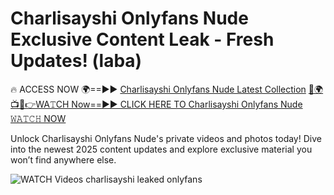 # Charlisayshi Onlyfans Nude Exclusive Content Leak - Fresh Updates! (laba)

🔥 ACCESS NOW 🌍==►► <a href="https://tinyurl.com/3fjeunct" rel="nofollow">Charlisayshi Onlyfans Nude Latest Collection</a></h3>
[🔴🌍📺📱👉WA𝚃CH Now==►► CLICK HERE TO Charlisayshi Onlyfans Nude 𝚆𝙰𝚃𝙲𝙷 NOW](https://tinyurl.com/3fjeunct)

Unlock Charlisayshi Onlyfans Nude's private videos and photos today! Dive into the newest 2025 content updates and explore exclusive material you won’t find anywhere else.


<a href="https://tinyurl.com/3fjeunct" rel="nofollow" data-target="animated-image.originalLink"><img src="https://camo.githubusercontent.com/8a4f000d20f83aca3bf7ec5f350d767afa0574a8a352519fd8cfa583a6f93a33/68747470733a2f2f692e696d6775722e636f6d2f644a486b345a712e676966" alt="WATCH Videos" data-canonical-src="https://i.imgur.com/dJHk4Zq.gif" style="max-width: 100%; display: inline-block;" data-target="animated-image.originalImage"></a>
charlisayshi leaked onlyfans